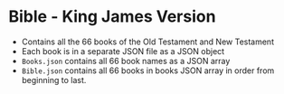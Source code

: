 # Bible - King James Version

+ Contains all the 66 books of the Old Testament and New Testament
+ Each book is in a separate JSON file as a JSON object
+ `Books.json` contains all 66 book names as a JSON array
+ `Bible.json` contains all 66 books in books JSON array in order from beginning to last.
